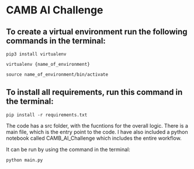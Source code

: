 # CAMB AI Challenge

## To create a virtual environment run the following commands in the terminal:
```
pip3 install virtualenv
```
```
virtualenv {name_of_environment}
```
```
source name_of_environment/bin/activate
```

## To install all requirements, run this command in the terminal:
```
pip install -r requirements.txt
```
The code has a src folder, with the fucntions for the overall logic. There is a main file, which is the entry point to the code. I have also included a python notebook called CAMB_AI_Challenge which includes the entire workflow.

It can be run by using the command in the terminal:
```
python main.py
```

